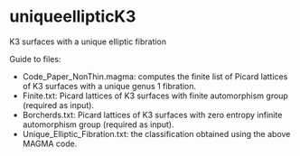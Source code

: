 # uniqueellipticK3
K3 surfaces with a unique elliptic fibration

Guide to files:
- Code_Paper_NonThin.magma: computes the finite list of Picard lattices of K3 surfaces with a unique genus 1 fibration.
- Finite.txt: Picard lattices of K3 surfaces with finite automorphism group (required as input).
- Borcherds.txt: Picard lattices of K3 surfaces with zero entropy infinite automorphism group (required as input).
- Unique_Elliptic_Fibration.txt: the classification obtained using the above MAGMA code.
